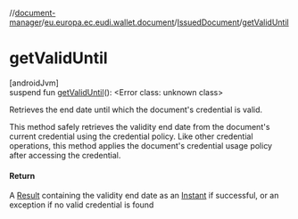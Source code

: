 //[document-manager](../../../index.md)/[eu.europa.ec.eudi.wallet.document](../index.md)/[IssuedDocument](index.md)/[getValidUntil](get-valid-until.md)

# getValidUntil

[androidJvm]\
suspend fun [getValidUntil](get-valid-until.md)(): &lt;Error class: unknown class&gt;

Retrieves the end date until which the document's credential is valid.

This method safely retrieves the validity end date from the document's current credential using the credential policy. Like other credential operations, this method applies the document's credential usage policy after accessing the credential.

#### Return

A [Result](https://kotlinlang.org/api/latest/jvm/stdlib/kotlin-stdlib/kotlin/-result/index.html) containing the validity end date as an [Instant](https://developer.android.com/reference/kotlin/java/time/Instant.html) if successful,     or an exception if no valid credential is found
